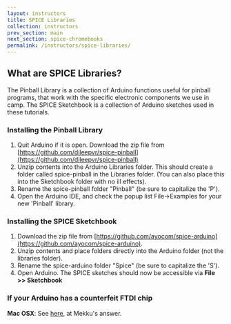 ```yaml
---
layout: instructors
title: SPICE Libraries
collection: instructors
prev_section: main
next_section: spice-chromebooks
permalink: /instructors/spice-libraries/
---
```


## What are SPICE Libraries?

The Pinball Library is a collection of Arduino functions useful for pinball programs, that work with the specific electronic components we use in camp. The SPICE Sketchbook is a collection of Arduino sketches used in these tutorials. 

### Installing the Pinball Library

1. Quit Arduino if it is open. Download the zip file from [https://github.com/dileepvr/spice-pinball](https://github.com/dileepvr/spice-pinball)
2. Unzip contents into the Arduino Libraries folder. This should create a folder called spice-pinball in the Libraries folder. (You can also place this into the Sketchbook folder with no ill effects).
3. Rename the spice-pinball folder "Pinball" (be sure to capitalize the 'P').
4. Open the Arduino IDE, and check the popup list File->Examples for your new 'Pinball' library.

### Installing the SPICE Sketchbook

1. Download the zip file from [https://github.com/ayocom/spice-arduino](https://github.com/ayocom/spice-arduino). 
2. Unzip contents and place folders directly into the Arduino folder (not the libraries folder). 
3. Rename the spice-arduino folder "Spice" (be sure to capitalize the 'S').
4. Open Arduino. The SPICE sketches should now be accessible via **File >> Sketchbook**

### If your Arduino has a counterfeit FTDI chip

**Mac OSX**: See [here](http://arduino.stackexchange.com/questions/5119/arduino-nano-no-serial-port-for-macbook-air-2013), at Mekku's answer.
